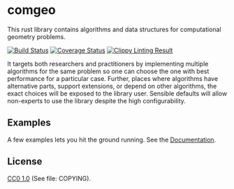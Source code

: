 # comgeo
This rust library contains algorithms and data structures for computational geometry problems.

[![Build Status](https://travis-ci.org/comgeo/comgeo.svg?branch=master)](https://travis-ci.org/comgeo/comgeo) [![Coverage Status](https://coveralls.io/repos/github/comgeo/comgeo/badge.svg?branch=master)](https://coveralls.io/github/comgeo/comgeo?branch=master) [![Clippy Linting Result](https://clippy.bashy.io/github/comgeo/comgeo/master/fullemojibadge.svg)](https://clippy.bashy.io/github/comgeo/comgeo/master/log)

It targets both researchers and practitioners by implementing multiple
algorithms for the same problem so one can choose the one with best
performance for a particular case. Further, places where algorithms
have alternative parts, support extensions, or depend on other algorithms,
the exact choices will be exposed to the library user. Sensible defaults
will allow non-experts to use the library despite the high configurability.

## Examples
A few examples lets you hit the ground running. See the
[Documentation](https://comgeo.github.io/comgeo).

## License
[CC0 1.0](https://creativecommons.org/publicdomain/zero/1.0/) (See file: COPYING).
